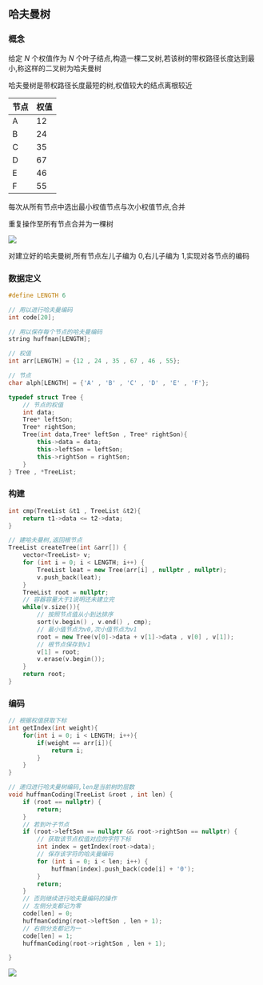 <!--
 * @Description: 
 * @Version: 1.0
 * @Author: DaLao
 * @Email: dalao_li@163.com
 * @Date: 2021-01-16 17:59:35
 * @LastEditors: dalao
 * @LastEditTime: 2022-04-14 22:42:43
-->

## 哈夫曼树


### 概念

给定 $N$ 个权值作为 $N$ 个叶子结点,构造一棵二叉树,若该树的带权路径长度达到最小,称这样的二叉树为哈夫曼树

哈夫曼树是带权路径长度最短的树,权值较大的结点离根较近

| 节点 | 权值 |
| ---- | ---- |
| A    | 12   |
| B    | 24   |
| C    | 35   |
| D    | 67   |
| E    | 46   |
| F    | 55   |

每次从所有节点中选出最小权值节点与次小权值节点,合并

重复操作至所有节点合并为一棵树

![](https://cdn.hurra.ltd/img/2022-3-26-2219.svg)

对建立好的哈夫曼树,所有节点左儿子编为 $0$,右儿子编为 $1$,实现对各节点的编码



### 数据定义

```c++
#define LENGTH 6

// 用以进行哈夫曼编码
int code[20];

// 用以保存每个节点的哈夫曼编码
string huffman[LENGTH];

// 权值
int arr[LENGTH] = {12 , 24 , 35 , 67 , 46 , 55};

// 节点
char alph[LENGTH] = {'A' , 'B' , 'C' , 'D' , 'E' , 'F'};

typedef struct Tree {
    // 节点的权值
    int data;
    Tree* leftSon;
    Tree* rightSon;
    Tree(int data,Tree* leftSon , Tree* rightSon){
        this->data = data;
        this->leftSon = leftSon;
        this->rightSon = rightSon;
    }
} Tree , *TreeList;
```


### 构建

```c++
int cmp(TreeList &t1 , TreeList &t2){
    return t1->data <= t2->data;
}

// 建哈夫曼树,返回根节点
TreeList createTree(int &arr[]) {
    vector<TreeList> v;
    for (int i = 0; i < LENGTH; i++) {
        TreeList leat = new Tree(arr[i] , nullptr , nullptr);
        v.push_back(leat);
    }
    TreeList root = nullptr;
    // 容器容量大于1说明还未建立完
    while(v.size()){
        // 按照节点值从小到达排序
        sort(v.begin() , v.end() , cmp);
        // 最小值节点为v0,次小值节点为v1
        root = new Tree(v[0]->data + v[1]->data , v[0] , v[1]);
        // 根节点保存到v1
        v[1] = root;
        v.erase(v.begin());
    }
    return root;
}
```


### 编码

```c++
// 根据权值获取下标
int getIndex(int weight){
    for(int i = 0; i < LENGTH; i++){
        if(weight == arr[i]){
            return i;
        }
    }
}

// 递归进行哈夫曼树编码,len是当前树的层数
void huffmanCoding(TreeList &root , int len) {
    if (root == nullptr) {
        return;
    }
    // 若到叶子节点
    if (root->leftSon == nullptr && root->rightSon == nullptr) {
        // 获取该节点权值对应的字符下标
        int index = getIndex(root->data);
        // 保存该字符的哈夫曼编码
        for (int i = 0; i < len; i++) {
            huffman[index].push_back(code[i] + '0');
        }
        return;
    }
    // 否则继续进行哈夫曼编码的操作
    // 左侧分支都记为零
    code[len] = 0;
    huffmanCoding(root->leftSon , len + 1);
    // 右侧分支都记为一
    code[len] = 1;
    huffmanCoding(root->rightSon , len + 1);

}
```

![](https://cdn.hurra.ltd/img/20200715100403.png)
